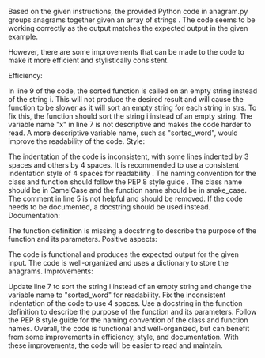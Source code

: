 Based on the given instructions, the provided Python code in anagram.py groups anagrams together given an array of strings . The code seems to be working correctly as the output matches the expected output in the given example.

However, there are some improvements that can be made to the code to make it more efficient and stylistically consistent.

Efficiency:

In line 9 of the code, the sorted function is called on an empty string instead of the string i. This will not produce the desired result and will cause the function to be slower as it will sort an empty string for each string in strs. To fix this, the function should sort the string i instead of an empty string.
The variable name "x" in line 7 is not descriptive and makes the code harder to read. A more descriptive variable name, such as "sorted_word", would improve the readability of the code.
Style:

The indentation of the code is inconsistent, with some lines indented by 3 spaces and others by 4 spaces. It is recommended to use a consistent indentation style of 4 spaces for readability .
The naming convention for the class and function should follow the PEP 8 style guide . The class name should be in CamelCase and the function name should be in snake_case.
The comment in line 5 is not helpful and should be removed. If the code needs to be documented, a docstring should be used instead.
Documentation:

The function definition is missing a docstring to describe the purpose of the function and its parameters.
Positive aspects:

The code is functional and produces the expected output for the given input.
The code is well-organized and uses a dictionary to store the anagrams.
Improvements:

Update line 7 to sort the string i instead of an empty string and change the variable name to "sorted_word" for readability.
Fix the inconsistent indentation of the code to use 4 spaces.
Use a docstring in the function definition to describe the purpose of the function and its parameters.
Follow the PEP 8 style guide for the naming convention of the class and function names.
Overall, the code is functional and well-organized, but can benefit from some improvements in efficiency, style, and documentation. With these improvements, the code will be easier to read and maintain.